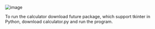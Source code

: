 ![image](https://user-images.githubusercontent.com/90781795/222981002-96377d53-4067-4643-a77d-e6192af81620.png)

To run the calculator download future package, which support tkinter in Python, download calculator.py and run the program.
